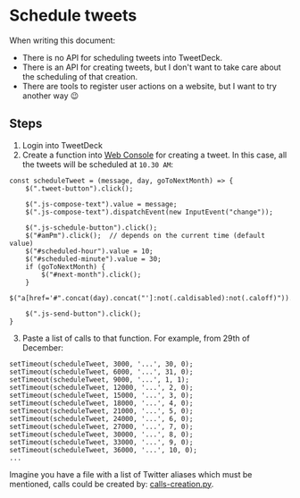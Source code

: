 # Schedule tweets

When writing this document:
* There is no API for scheduling tweets into TweetDeck.
* There is an API for creating tweets, but I don't want to take care about the scheduling of that creation.
* There are tools to register user actions on a website, but I want to try another way :wink:

## Steps

1. Login into TweetDeck
2. Create a function into [Web Console](https://developer.mozilla.org/en-US/docs/Tools/Web_Console/The_command_line_interpreter) for creating a tweet. In this case, all the tweets will be scheduled at `10.30 AM`:
```
const scheduleTweet = (message, day, goToNextMonth) => {
    $(".tweet-button").click();

    $(".js-compose-text").value = message;
    $(".js-compose-text").dispatchEvent(new InputEvent("change"));

    $(".js-schedule-button").click();
    $("#amPm").click();  // depends on the current time (default value)
    $("#scheduled-hour").value = 10;
    $("#scheduled-minute").value = 30;
    if (goToNextMonth) {
        $("#next-month").click();
    }
    $("a[href='#".concat(day).concat("']:not(.caldisabled):not(.caloff)")).click();

    $(".js-send-button").click();
}
```
3. Paste a list of calls to that function. For example, from 29th of December:
```
setTimeout(scheduleTweet, 3000, '...', 30, 0);
setTimeout(scheduleTweet, 6000, '...', 31, 0);
setTimeout(scheduleTweet, 9000, '...', 1, 1);
setTimeout(scheduleTweet, 12000, '...', 2, 0);
setTimeout(scheduleTweet, 15000, '...', 3, 0);
setTimeout(scheduleTweet, 18000, '...', 4, 0);
setTimeout(scheduleTweet, 21000, '...', 5, 0);
setTimeout(scheduleTweet, 24000, '...', 6, 0);
setTimeout(scheduleTweet, 27000, '...', 7, 0);
setTimeout(scheduleTweet, 30000, '...', 8, 0);
setTimeout(scheduleTweet, 33000, '...', 9, 0);
setTimeout(scheduleTweet, 36000, '...', 10, 0);
...
```
Imagine you have a file with a list of Twitter aliases which must be mentioned, calls could be created by: [calls-creation.py](calls-creation.py).
